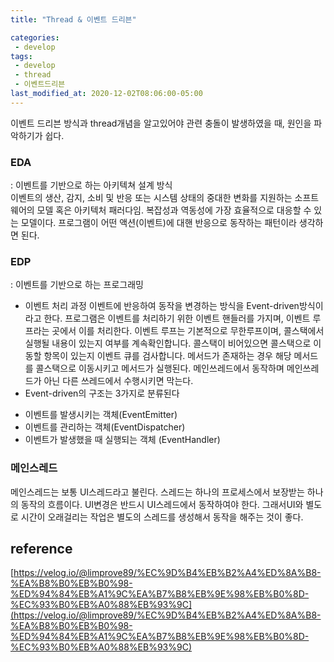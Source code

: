 ```yaml
---
title: "Thread & 이벤트 드리븐"

categories:
 - develop
tags:
 - develop
 - thread
 - 이벤트드리븐
last_modified_at: 2020-12-02T08:06:00-05:00
---
```

이벤트 드리븐 방식과 thread개념을 알고있어야 관련 충돌이 발생하였을 때, 원인을 파악하기가 쉽다.

### EDA
 : 이벤트를 기반으로 하는 아키텍쳐 설계 방식  
이벤트의 생산, 감지, 소비 및 반응 또는 시스템 상태의 중대한 변화를 지원하는 소프트웨어의 모델 혹은 아키텍처 패러다임. 복잡성과 역동성에 가장 효율적으로 대응할 수 있는 모델이다. 프로그램이 어떤 액션(이벤트)에 대핸 반응으로 동작하는 패턴이라 생각하면 된다.  

### EDP
 : 이벤트를 기반으로 하는 프로그래밍
 * 이벤트 처리 과정
 이벤트에 반응하여 동작을 변경하는 방식을 Event-driven방식이라고 한다. 프로그램은 이벤트를 처리하기 위한 이벤트 핸들러를 가지며, 이벤트 루프라는 곳에서 이를 처리한다. 이벤트 루프는 기본적으로 무한루프이며, 콜스택에서 실행될 내용이 있는지 여부를 계속확인합니다. 콜스택이 비어있으면 콜스택으로 이동할 항목이 있는지 이벤트 큐를 검사합니다. 메서드가 존재하는 경우 해당 메서드를 콜스택으로 이동시키고 메서드가 실행된다. 메인쓰레드에서 동작하며 메인쓰레드가 아닌 다른 쓰레드에서 수행시키면 막는다.
 * Event-driven의 구조는 3가지로 분류된다
 - 이벤트를 발생시키는 객체(EventEmitter)
 - 이벤트를 관리하는 객체(EventDispatcher)
 - 이벤트가 발생했을 때 실행되는 객체 (EventHandler)
 
### 메인스레드
메인스레드는 보통 UI스레드라고 불린다. 스레드는 하나의 프로세스에서 보장받는 하나의 동작의 흐름이다.
UI변경은 반드시 UI스레드에서 동작하여야 한다. 그래서UI와 별도로 시간이 오래걸리는 작업은 별도의 스레드를 생성해서 동작을 해주는 것이 좋다.



## reference
[https://velog.io/@limprove89/%EC%9D%B4%EB%B2%A4%ED%8A%B8-%EA%B8%B0%EB%B0%98-%ED%94%84%EB%A1%9C%EA%B7%B8%EB%9E%98%EB%B0%8D-%EC%93%B0%EB%A0%88%EB%93%9C](https://velog.io/@limprove89/%EC%9D%B4%EB%B2%A4%ED%8A%B8-%EA%B8%B0%EB%B0%98-%ED%94%84%EB%A1%9C%EA%B7%B8%EB%9E%98%EB%B0%8D-%EC%93%B0%EB%A0%88%EB%93%9C)
